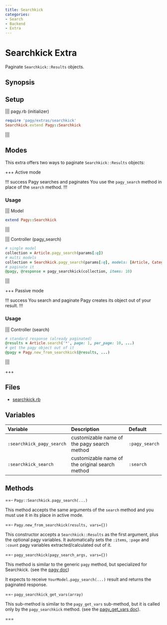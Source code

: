 ```yaml
---
title: Searchkick
categories:
- Search
- Backend
- Extra
---
```


# Searchkick Extra

Paginate `Searchkick::Results` objects.

## Synopsis

## Setup

||| pagy.rb (initializer)
```ruby
require 'pagy/extras/searchkick'
Searchkick.extend Pagy::Searchkick
```
|||

## Modes

This extra offers two ways to paginate `Searchkick::Results` objects:

+++ Active mode

!!! success Pagy searches and paginates
You use the `pagy_search` method in place of the `search` method.
!!!

### Usage

||| Model
```ruby
extend Pagy::Searchkick
```
|||

||| Controller (pagy_search)
```ruby
# single model
collection = Article.pagy_search(params[:q])
# multi models
collection = Searchkick.pagy_search(params[:q], models: [Article, Categories])
# paginate it
@pagy, @response = pagy_searchkick(collection, items: 10)
```
|||

+++ Passive mode

!!! success You search and paginate
Pagy creates its object out of your result.
!!!

### Usage

||| Controller (search)
```ruby
# standard response (already paginated)
@results = Article.search('*', page: 1, per_page: 10, ...)
# get the pagy object out of it
@pagy = Pagy.new_from_searchkick(@results, ...)
```
|||

+++

## Files

- [searchkick.rb](https://github.com/ddnexus/pagy/blob/master/lib/pagy/extras/searchkick.rb)

## Variables

| Variable                  | Description                                     | Default        |
|:--------------------------|:------------------------------------------------|:---------------|
| `:searchkick_pagy_search` | customizable name of the pagy search method     | `:pagy_search` |
| `:searchkick_search`      | customizable name of the original search method | `:search`      |

## Methods

==- `Pagy::Searchkick.pagy_search(...)`

This method accepts the same arguments of the `search` method and you must use it in its place in active mode.

==- `Pagy.new_from_searchkick(results, vars={})`

This constructor accepts a `Searchkick::Results` as the first argument, plus the optional pagy variables. It automatically sets the `:items`, `:page` and `:count` pagy variables extracted/calculated out of it.

==- `pagy_searchkick(pagy_search_args, vars={})`

This method is similar to the generic `pagy` method, but specialized for Searchkick. (see the [pagy doc](/docs/api/backend.md#pagy-collection-vars-nil))

It expects to receive `YourModel.pagy_search(...)` result and returns the paginated response.

==- `pagy_searchkick_get_vars(array)`

This sub-method is similar to the `pagy_get_vars` sub-method, but it is called only by the `pagy_searchkick` method. (see the [pagy_get_vars doc](/docs/api/backend.md#pagy-get-vars-collection-vars)).

===
